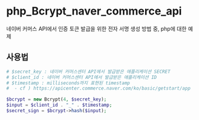 # php_Bcrypt_naver_commerce_api
네이버 커머스 API에서 인증 토큰 발급을 위한 전자 서명 생성 방법 중, php에 대한 예제

## 사용법
```php
# $secret_key : 네이버 커머스센터 API에서 발급받은 애플리케이션 SECRET
# $client_id : 네이버 커머스센터 API에서 발급받은 애플리케이션 ID
# $timestamp : milliseconds까지 표현된 timestamp
#  - cf ) https://apicenter.commerce.naver.com/ko/basic/getstart/app

$bcrypt = new Bcrypt(4, $secret_key);
$input = $client_id . "_" . $timestamp;
$secret_sign = $bcrypt->hash($input);
```
